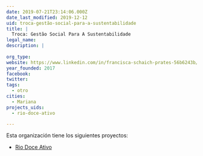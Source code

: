 ```yaml
---
date: 2019-07-21T23:14:06.000Z
date_last_modified: 2019-12-12
uid: troca-gestão-social-para-a-sustentabilidade
title: |
  Troca: Gestão Social Para A Sustentabilidade
legal_name: 
description: |
  
org_type: 
website: https://www.linkedin.com/in/francisca-schaich-prates-56b6243b/
year_founded: 2017
facebook: 
twitter: 
tags:
  - otro
cities: 
  - Mariana
projects_uids:
  - rio-doce-ativo

---
```


Esta organización tiene los siguientes proyectos:

- [Rio Doce Ativo](/proyectos/rio-doce-ativo)
